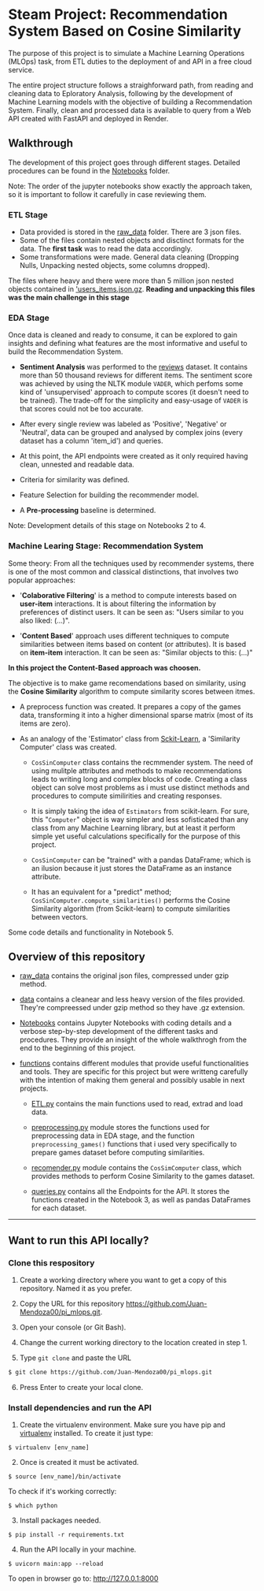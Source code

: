 # Steam Project: Recommendation System Based on Cosine Similarity

The purpose of this project is to simulate a Machine Learning Operations (MLOps) task, from ETL duties to the deployment of and API in a free cloud service.

The entire project structure follows a straighforward path, from reading and cleaning data to Eploratory Analysis, following by
the development of Machine Learning models with the objective of building a Recommendation System. Finally, clean and processed data
is available to query from a Web API created with FastAPI and deployed in Render.

## **Walkthrough**

The development of this project goes through different stages. Detailed procedures can be found in the [Notebooks](./Notebooks/) folder.

Note: The order of the jupyter notebooks show exactly the approach taken, so it is important to follow it carefully in case reviewing them.

### **ETL Stage**

- Data provided is stored in the [raw_data](./raw_data/) folder. There are 3 json files.
- Some of the files contain nested objects and disctinct formats for the data. The **first task** was to read the data accordingly.
- Some transformations were made. General data cleaning (Dropping Nulls, Unpacking nested objects, some columns dropped).

The files where heavy and there were more than 5 million json nested objects contained in ['users_items.json.gz](./raw_data/users_items.json.gz). **Reading and unpacking this files was the main challenge in this stage**

### **EDA Stage**

Once data is cleaned and ready to consume, it can be explored to gain insights and defining what features are the most informative and useful to build the Recommendation System.

- **Sentiment Analysis** was performed to the [reviews](./data/reviews.csv.gz) dataset. It contains more than 50 thousand reviews for different items. The sentiment score was achieved by using the NLTK module `VADER`, which perfoms some kind of 'unsupervised' approach to compute scores (it doesn't need to be trained). The trade-off for the simplicity and easy-usage of `VADER` is that scores could not be too accurate.

- After every single review was labeled as 'Positive', 'Negative' or 'Neutral', data can be grouped and analysed by complex joins (every dataset has a column 'item_id') and queries.

- At this point, the API endpoints were created as it only required having clean, unnested and readable data.

- Criteria for similarity was defined.

- Feature Selection for building the recommender model.

- A **Pre-processing** baseline is determined.

Note: Development details of this stage on Notebooks 2 to 4.

### **Machine Learing Stage: Recommendation System**

Some theory: From all the techniques used by recommender systems, there is one of the most common and classical distinctions, that involves two popular approaches: 

- '**Colaborative Filtering**' is a method to compute interests based on **user-item** interactions. It is about filtering the information by preferences of distinct users. It can be seen as: "Users similar to you also liked: (...)".

- '**Content Based**' approach uses different techniques to compute similarities between items based on content (or attributes). It is based on **item-item** interaction. It can be seen as: "Similar objects to this: (...)"

**In this project the Content-Based approach was choosen.** 

The objective is to make game recomendations based on similarity, using the **Cosine Similarity** algorithm to compute similarity scores between itmes.

- A preprocess function was created. It prepares a copy of the games data, transforming it into a higher dimensional sparse matrix (most of its items are zero).

- As an analogy of the 'Estimator' class from [Sckit-Learn](https://scikit-learn.org/stable/index.html), a 'Similarity Computer' class was created.

    - `CosSinComputer` class contains the recmmender system. The need of using mulitple attributes and methods to make recommendations leads to writing long and complex blocks of code. Creating a class object can solve most problems as i must use distinct methods and procedures to compute similirities and creating responses.

    - It is simply taking the idea of `Estimators` from scikit-learn. For sure, this "`Computer`" object is way simpler and less sofisticated than any class from any Machine Learning library, but at least it perform simple yet useful calculations specifically for the purpose of this project.

    - `CosSinComputer` can be "trained" with a pandas DataFrame; which is an ilusion because it just stores the DataFrame as an instance attribute.

    - It has an equivalent for a "predict" method; `CosSinComputer.compute_similarities()` performs the Cosine Similarity algorithm (from Scikit-learn) to compute similarities between vectors.

Some code details and functionality in Notebook 5.

## **Overview of this repository**

- [raw_data](./raw_data/) contains the original json files, compressed under gzip method.

- [data](./data/) contains a cleanear and less heavy version of the files provided. They're compreessed under gzip method so they have .gz extension.

- [Notebooks](./Notebooks/) contains Jupyter Notebooks with coding details and a verbose step-by-step development of the different tasks and procedures. They provide an insight of the whole walkthrogh from the end to the beginning of this project.

- [functions](./functions/) contains different modules that provide useful functionalities and tools. They are specific for this project but were writteng carefully with the intention of making them general and possibly usable in next projects.

    - [ETL.py](./functions/ETL.py) contains the main functions used to read, extrad and load data.

    - [preprocessing.py](./functions/preprocessing.py) module stores the functions used for preprocessing data in EDA stage, and the function `preprocessing_games()` functions that i used very specifically to prepare games dataset before computing similarities.

    - [recomender.py](./functions/recomender.py) module contains the `CosSimComputer` class, which provides methods to perform Cosine Similarity to the games dataset.

    - [queries.py](./functions/queries.py) contains all the Endpoints for the API. It stores the functions created in the Notebook 3, as well as pandas DataFrames for each dataset.

*** 
## Want to run this API locally?

### Clone this respository

1) Create a working directory where you want to get a copy of this repository. Named it as you prefer.

2) Copy the URL for this repository https://github.com/Juan-Mendoza00/pi_mlops.git.

3) Open your console (or Git Bash).

4) Change the current working directory to the location created in step 1.

5) Type `git clone` and paste the URL
```sh
$ git clone https://github.com/Juan-Mendoza00/pi_mlops.git
```
6) Press Enter to create your local clone.

### Install dependencies and run the API

1) Create the virtualenv environment. Make sure you have pip and [virtualenv](https://virtualenv.pypa.io/en/latest/index.html) installed. To create it just type:
```console
$ virtualenv [env_name]
```

2) Once is created it must be activated.
```console
$ source [env_name]/bin/activate
```
To check if it's working correctly:
```console
$ which python
```

3) Install packages needed. 
```console
$ pip install -r requirements.txt
```

4) Run the API locally in your machine.
```console
$ uvicorn main:app --reload
```

To open in browser go to: http://127.0.0.1:8000
